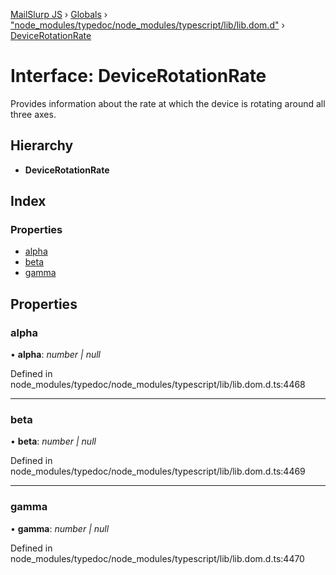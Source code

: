 [MailSlurp JS](../README.md) › [Globals](../globals.md) › ["node_modules/typedoc/node_modules/typescript/lib/lib.dom.d"](../modules/_node_modules_typedoc_node_modules_typescript_lib_lib_dom_d_.md) › [DeviceRotationRate](_node_modules_typedoc_node_modules_typescript_lib_lib_dom_d_.devicerotationrate.md)

# Interface: DeviceRotationRate

Provides information about the rate at which the device is rotating around all three axes.

## Hierarchy

* **DeviceRotationRate**

## Index

### Properties

* [alpha](_node_modules_typedoc_node_modules_typescript_lib_lib_dom_d_.devicerotationrate.md#alpha)
* [beta](_node_modules_typedoc_node_modules_typescript_lib_lib_dom_d_.devicerotationrate.md#beta)
* [gamma](_node_modules_typedoc_node_modules_typescript_lib_lib_dom_d_.devicerotationrate.md#gamma)

## Properties

###  alpha

• **alpha**: *number | null*

Defined in node_modules/typedoc/node_modules/typescript/lib/lib.dom.d.ts:4468

___

###  beta

• **beta**: *number | null*

Defined in node_modules/typedoc/node_modules/typescript/lib/lib.dom.d.ts:4469

___

###  gamma

• **gamma**: *number | null*

Defined in node_modules/typedoc/node_modules/typescript/lib/lib.dom.d.ts:4470
